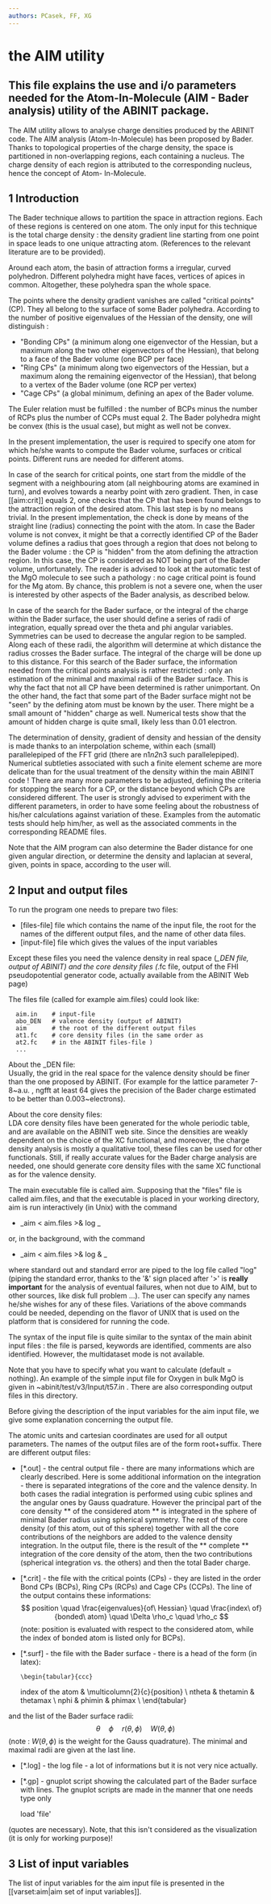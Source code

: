 ```yaml
---
authors: PCasek, FF, XG
---
```


# the AIM utility  

## This file explains the use and i/o parameters needed for the Atom-In-Molecule (AIM - Bader analysis) utility of the ABINIT package.  

The AIM utility allows to analyse charge densities produced by the ABINIT
code. The AIM analysis (Atom-In-Molecule) has been proposed by Bader. Thanks
to topological properties of the charge density, the space is partitioned in
non-overlapping regions, each containing a nucleus. The charge density of each
region is attributed to the corresponding nucleus, hence the concept of Atom-
In-Molecule.


## 1 Introduction

  
The Bader technique allows to partition the space in attraction regions. Each
of these regions is centered on one atom. The only input for this technique is
the total charge density : the density gradient line starting from one point
in space leads to one unique attracting atom. (References to the relevant
literature are to be provided).

Around each atom, the basin of attraction forms a irregular, curved
polyhedron. Different polyhedra might have faces, vertices of apices in
common. Altogether, these polyhedra span the whole space.

The points where the density gradient vanishes are called "critical points"
(CP). They all belong to the surface of some Bader polyhedra. According to the
number of positive eigenvalues of the Hessian of the density, one will
distinguish :

  * "Bonding CPs" (a minimum along one eigenvector of the Hessian, but a maximum along the two other eigenvectors of the Hessian), that belong to a face of the Bader volume (one BCP per face)
  * "Ring CPs" (a minimum along two eigenvectors of the Hessian, but a maximum along the remaining eigenvector of the Hessian), that belong to a vertex of the Bader volume (one RCP per vertex)
  * "Cage CPs" (a global minimum, defining an apex of the Bader volume.

The Euler relation must be fulfilled : the number of BCPs minus the number of
RCPs plus the number of CCPs must equal 2. The Bader polyhedra might be convex
(this is the usual case), but might as well not be convex.

In the present implementation, the user is required to specify one atom for
which he/she wants to compute the Bader volume, surfaces or critical points.
Different runs are needed for different atoms.

In case of the search for critical points, one start from the middle of the
segment with a neighbouring atom (all neighbouring atoms are examined in
turn), and evolves towards a nearby point with zero gradient. Then, in case
[[aim:crit]] equals 2, one checks that the CP that has been found belongs to
the attraction region of the desired atom. This last step is by no means
trivial. In the present implementation, the check is done by means of the
straight line (radius) connecting the point with the atom. In case the Bader
volume is not convex, it might be that a correctly identified CP of the Bader
volume defines a radius that goes through a region that does not belong to the
Bader volume : the CP is "hidden" from the atom defining the attraction
region. In this case, the CP is considered as NOT being part of the Bader
volume, unfortunately. The reader is advised to look at the automatic test of
the MgO molecule to see such a pathology : no cage critical point is found for
the Mg atom. By chance, this problem is not a severe one, when the user is
interested by other aspects of the Bader analysis, as described below.

In case of the search for the Bader surface, or the integral of the charge
within the Bader surface, the user should define a series of radii of
integration, equally spread over the theta and phi angular variables.
Symmetries can be used to decrease the angular region to be sampled. Along
each of these radii, the algorithm will determine at which distance the radius
crosses the Bader surface. The integral of the charge will be done up to this
distance. For this search of the Bader surface, the information needed from
the critical points analysis is rather restricted : only an estimation of the
minimal and maximal radii of the Bader surface. This is why the fact that not
all CP have been determined is rather unimportant. On the other hand, the fact
that some part of the Bader surface might not be "seen" by the defining atom
must be known by the user. There might be a small amount of "hidden" charge as
well. Numerical tests show that the amount of hidden charge is quite small,
likely less than 0.01 electron.

The determination of density, gradient of density and hessian of the density
is made thanks to an interpolation scheme, within each (small) parallelepiped
of the FFT grid (there are n1*n2*n3 such parallelepiped). Numerical subtleties
associated with such a finite element scheme are more delicate than for the
usual treatment of the density within the main ABINIT code ! There are many
more parameters to be adjusted, defining the criteria for stopping the search
for a CP, or the distance beyond which CPs are considered different. The user
is strongly advised to experiment with the different parameters, in order to
have some feeling about the robustness of his/her calculations against
variation of these. Examples from the automatic tests should help him/her, as
well as the associated comments in the corresponding README files.

Note that the AIM program can also determine the Bader distance for one given
angular direction, or determine the density and laplacian at several, given,
points in space, according to the user will.



## 2 Input and output files

  
To run the program one needs to prepare two files:

  * [files-file] file which contains the name of the input file, the root for the names of the different output files, and the name of other data files. 
  * [input-file] file which gives the values of the input variables 

Except these files you need the valence density in real space (*_DEN file,
output of ABINIT) and the core density files (*.fc file, output of the FHI
pseudopotential generator code, actually available from the ABINIT Web page)

The files file (called for example aim.files) could look like:

    
    
      aim.in    # input-file
      abo_DEN   # valence density (output of ABINIT)
      aim       # the root of the different output files
      at1.fc    # core density files (in the same order as
      at2.fc    # in the ABINIT files-file )
      ...
    

About the _DEN file:  
Usually, the grid in the real space for the valence density should be finer
than the one proposed by ABINIT. (For example for the lattice parameter
7-8~a.u. , ngfft at least 64 gives the precision of the Bader charge estimated
to be better than 0.003~electrons).

About the core density files:  
LDA core density files have been generated for the whole periodic table, and
are available on the ABINIT web site. Since the densities are weakly dependent
on the choice of the XC functional, and moreover, the charge density analysis
is mostly a qualitative tool, these files can be used for other functionals.
Still, if really accurate values for the Bader charge analysis are needed, one
should generate core density files with the same XC functional as for the
valence density.

The main executable file is called aim. Supposing that the "files" file is
called aim.files, and that the executable is placed in your working directory,
aim is run interactively (in Unix) with the command

  * _aim < aim.files >& log _

  
or, in the background, with the command

  * _aim < aim.files >& log & _

where standard out and standard error are piped to the log file called "log"
(piping the standard error, thanks to the '&' sign placed after '>' is
**really important** for the analysis of eventual failures, when not due to
AIM, but to other sources, like disk full problem ...). The user can specify
any names he/she wishes for any of these files. Variations of the above
commands could be needed, depending on the flavor of UNIX that is used on the
platform that is considered for running the code.

The syntax of the input file is quite similar to the syntax of the main abinit
input files : the file is parsed, keywords are identified, comments are also
identified. However, the multidataset mode is not available.

Note that you have to specify what you want to calculate (default = nothing).
An example of the simple input file for Oxygen in bulk MgO is given in
~abinit/test/v3/Input/t57.in . There are also corresponding output files in
this directory.

Before giving the description of the input variables for the aim input file,
we give some explanation concerning the output file.

The atomic units and cartesian coordinates are used for all output parameters.
The names of the output files are of the form root+suffix. There are different
output files:

  * [*.out] - the central output file - there are many informations which are clearly described. Here is some additional information on the integration - there is separated integrations of the core and the valence density. In both cases the radial integration is performed using cubic splines and the angular ones by Gauss quadrature. However the principal part of the core density ** of the considered atom ** is integrated in the sphere of minimal Bader radius using spherical symmetry. The rest of the core density (of this atom, out of this sphere) together with all the core contributions of the neighbors are added to the valence density integration. In the output file, there is the result of the ** complete ** integration of the core density of the atom, then the two contributions (spherical integration vs. the others) and then the total Bader charge. 
  * [*.crit] - the file with the critical points (CPs) - they are listed in the order Bond CPs (BCPs), Ring CPs (RCPs) and Cage CPs (CCPs). The line of the output contains these informations: $$ position \quad \frac{eigenvalues}{of\ Hessian} \quad \frac{index\ of}{bonded\ atom} \quad \Delta \rho_c \quad \rho_c $$ (note: position is evaluated with respect to the considered atom, while the index of bonded atom is listed only for BCPs). 
  * [*.surf] - the file with the Bader surface - there is a head of the form (in latex): 
    
        \begin{tabular}{ccc}
    index of the atom & \multicolumn{2}{c}{position} \\
    ntheta & thetamin & thetamax \\
    nphi & phimin & phimax \\
    \end{tabular}
    

and the list of the Bader surface radii: $$ \theta \quad \phi \quad
r(\theta,\phi) \quad W(\theta,\phi)$$ (note : $W(\theta,\phi)$ is the weight
for the Gauss quadrature). The minimal and maximal radii are given at the last
line.

  * [*.log] - the log file - a lot of informations but it is not very nice actually. 
  * [*.gp] - gnuplot script showing the calculated part of the Bader surface with lines. 
The gnuplot scripts are made in the manner that one needs type only

    
    
    load  'file'
    

(quotes are necessary). Note, that this isn't considered as the visualization
(it is only for working purpose)!



## 3 List of input variables

  
The list of input variables for the aim input file is presented in the
[[varset:aim|aim set of input variables]].



